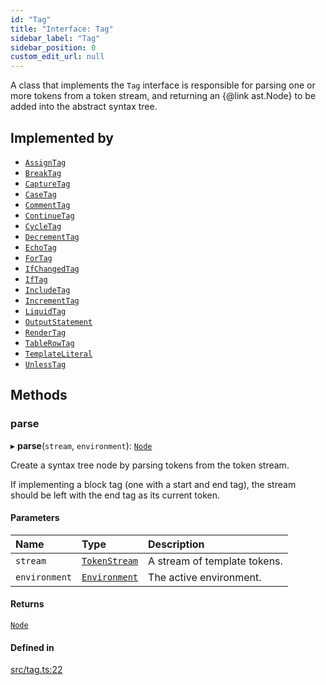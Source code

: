 ```yaml
---
id: "Tag"
title: "Interface: Tag"
sidebar_label: "Tag"
sidebar_position: 0
custom_edit_url: null
---
```


A class that implements the `Tag` interface is responsible for
parsing one or more tokens from a token stream, and returning
an {@link ast.Node} to be added into the abstract syntax tree.

## Implemented by

- [`AssignTag`](../classes/tags.AssignTag.md)
- [`BreakTag`](../classes/tags.BreakTag.md)
- [`CaptureTag`](../classes/tags.CaptureTag.md)
- [`CaseTag`](../classes/tags.CaseTag.md)
- [`CommentTag`](../classes/tags.CommentTag.md)
- [`ContinueTag`](../classes/tags.ContinueTag.md)
- [`CycleTag`](../classes/tags.CycleTag.md)
- [`DecrementTag`](../classes/tags.DecrementTag.md)
- [`EchoTag`](../classes/tags.EchoTag.md)
- [`ForTag`](../classes/tags.ForTag.md)
- [`IfChangedTag`](../classes/tags.IfChangedTag.md)
- [`IfTag`](../classes/tags.IfTag.md)
- [`IncludeTag`](../classes/tags.IncludeTag.md)
- [`IncrementTag`](../classes/tags.IncrementTag.md)
- [`LiquidTag`](../classes/tags.LiquidTag.md)
- [`OutputStatement`](../classes/tags.OutputStatement.md)
- [`RenderTag`](../classes/tags.RenderTag.md)
- [`TableRowTag`](../classes/tags.TableRowTag.md)
- [`TemplateLiteral`](../classes/tags.TemplateLiteral.md)
- [`UnlessTag`](../classes/tags.UnlessTag.md)

## Methods

### parse

▸ **parse**(`stream`, `environment`): [`Node`](Node.md)

Create a syntax tree node by parsing tokens from the token
stream.

If implementing a block tag (one with a start and end tag),
the stream should be left with the end tag as its current
token.

#### Parameters

| Name | Type | Description |
| :------ | :------ | :------ |
| `stream` | [`TokenStream`](tokens.TokenStream.md) | A stream of template tokens. |
| `environment` | [`Environment`](../classes/Environment.md) | The active environment. |

#### Returns

[`Node`](Node.md)

#### Defined in

[src/tag.ts:22](https://github.com/jg-rp/liquidscript/blob/6bed77c/src/tag.ts#L22)

